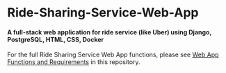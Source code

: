 # Ride-Sharing-Service-Web-App
#### A full-stack web application for ride service (like Uber) using Django, PostgreSQL, HTML, CSS, Docker

For the full Ride Sharing Service Web App functions, please see [Web App Functions and Requirements](https://github.com/carolxu369/Hateful-Speech-Detection/blob/main/Hateful%20Speech%20Detection%20Project%20Report.pdf) in this repository.
